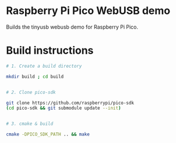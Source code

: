 # Raspberry Pi Pico WebUSB demo

Builds the tinyusb webusb demo for Raspberry Pi Pico.


# Build instructions

```bash
# 1. Create a build directory

mkdir build ; cd build


# 2. Clone pico-sdk

git clone https://github.com/raspberrypi/pico-sdk
(cd pico-sdk && git submodule update --init)


# 3. cmake & build  

cmake -DPICO_SDK_PATH .. && make
```
